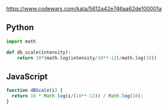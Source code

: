 https://www.codewars.com/kata/5612a42e746aa62de100001a

## Python
```py
import math

def db_scale(intensity):
    return 10*(math.log(intensity/10**-12)/math.log(10))
```

## JavaScript
```js
function dBScale(i) {
  return 10 * Math.log(i/(10**-12)) / Math.log(10);
}
```